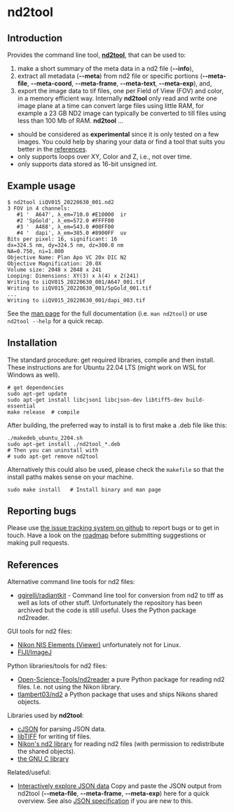 # nd2tool

## Introduction
Provides the command line tool, [**nd2tool**](doc/nd2tool.txt), that
can be used to:
1. make a short summary of the meta data in a nd2 file (**--info**),
2. extract all metadata (**--meta**) from nd2 file or specific
portions (**--meta-file**, **--meta-coord**, **--meta-frame**,
**--meta-text**, **--meta-exp**), and,
3. export the image data to tif files, one per Field of View (FOV)
and color, in a memory efficient way. Internally **nd2tool** only
read and write one image plane at a time can convert large files
using little RAM, for example a 23 GB ND2 image can typically be
converted to till files using less than 100 Mb of RAM.
**nd2tool** ...
- should be considered as **experimental** since it is only tested on
a few images. You could help by sharing your data or find a tool
that suits you better in the [references](#references).
- only supports loops over XY, Color and Z, i.e., not over time.
- only supports data stored as 16-bit unsigned int.

## Example usage
```
$ nd2tool iiQV015_20220630_001.nd2
3 FOV in 4 channels:
   #1 '  A647', λ_em=710.0 #E10000  ir
   #2 'SpGold', λ_em=572.0 #FFFF00
   #3 '  A488', λ_em=543.0 #00FF00
   #4 '  dapi', λ_em=385.0 #8900FF  uv
Bits per pixel: 16, significant: 16
dx=324.5 nm, dy=324.5 nm, dz=300.0 nm
NA=0.750, ni=1.000
Objective Name: Plan Apo VC 20x DIC N2
Objective Magnification: 20.0X
Volume size: 2048 x 2048 x 241
Looping: Dimensions: XY(3) x λ(4) x Z(241)
Writing to iiQV015_20220630_001/A647_001.tif
Writing to iiQV015_20220630_001/SpGold_001.tif
...
Writing to iiQV015_20220630_001/dapi_003.tif
```

See the [man page](doc/nd2tool.txt) for the full documentation
(i.e. `man nd2tool`) or use `nd2tool --help` for a quick recap.

## Installation

The standard procedure: get required libraries, compile and then
install. These instructions are for Ubuntu 22.04 LTS (might work on
WSL for Windows as well).

```
# get dependencies
sudo apt-get update
sudo apt-get install libcjson1 libcjson-dev libtiff5-dev build-essential
make release  # compile
```

After building, the preferred way to install is to first make a .deb
file like this:

```
./makedeb_ubuntu_2204.sh
sudo apt-get install ./nd2tool_*.deb
# Then you can uninstall with
# sudo apt-get remove nd2tool
```

Alternatively this could also be used, please check the `makefile` so
that the install paths makes sense on your machine.
```
sudo make install   # Install binary and man page
```

## Reporting bugs
Please use [the issue tracking system on
github](https://github.com/elgw/nd2tool/issues) to report bugs or to
get in touch. Have a look on the [roadmap](ROADMAP.md) before
submitting suggestions or making pull requests.

## References
Alternative command line tools for nd2 files:
- [ggirelli/radiantkit](https://github.com/ggirelli/radiantkit) - Command line
tool for conversion from nd2 to tiff as well as lots of other
stuff. Unfortunately the repository has been archived but the code
is still useful. Uses the Python package nd2reader.

GUI tools for nd2 files:
- [Nikon NIS Elements
(Viewer)](https://www.microscope.healthcare.nikon.com/products/software/nis-elements/viewer) unfortunately not for Linux.
- [FIJI/ImageJ](https://imagej.net/software/fiji/)

Python libraries/tools for nd2 files:
- [Open-Science-Tools/nd2reader](https://github.com/Open-Science-Tools/nd2reader) a pure
Python package for reading nd2 files. I.e. not using the Nikon library.
- [tlambert03/nd2](https://github.com/tlambert03/nd2) a Python
package that uses and ships Nikons shared objects.

Libraries used by **nd2tool**:
- [cJSON](https://github.com/DaveGamble/cJSON) for parsing JSON data.
- [libTIFF](http://www.libtiff.org) for writing tif files.
- [Nikon's nd2 library](https://www.nd2sdk.com/) for reading nd2
files (with permission to redistribute the shared objects).
- [the GNU C library](https://www.gnu.org/software/libc/)

Related/useful:
- [Interactively explore JSON
data](https://jsonformatter.org/json-viewer) Copy and paste the
JSON output from nd2tool (**--meta-file**, **--meta-frame**,
**--meta-exp**) here for a quick overview. See also [JSON
specification](https://www.json.org/) if you are new to this.
